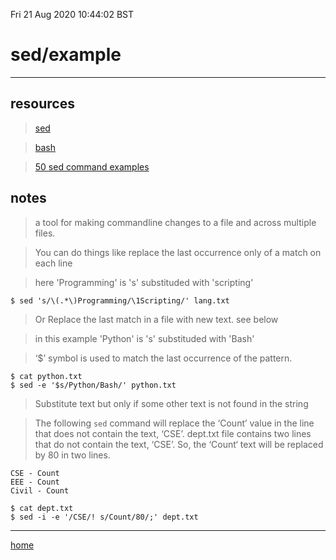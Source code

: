 Fri 21 Aug 2020 10:44:02 BST

# sed/example

___

## resources

>[sed](./sed.md)

> [bash](./bash-index.md)
 
> [50 sed command examples](https://linuxhint.com/50_sed_command_examples/)

## notes

> a tool for making commandline changes to a file and across multiple files. 

> You can do things like replace the last occurrence only of a match on each line

> here 'Programming' is 's' substituded with 'scripting'

    $ sed 's/\(.*\)Programming/\1Scripting/' lang.txt 

> Or Replace the last match in a file with new text. see below

> in this example 'Python' is 's' substituded with 'Bash'

> ‘$’ symbol is used to match the last occurrence of the pattern.
	

    $ cat python.txt
	$ sed -e '$s/Python/Bash/' python.txt 

> Substitute text but only if some other text is not found in the string

> The following `sed` command will replace the ‘Count’ value in the line that does not contain the text, ‘CSE’. dept.txt file contains two lines that do not contain the text, ‘CSE’. So, the ‘Count‘ text will be replaced by 80 in two lines.



	CSE - Count
	EEE - Count
	Civil - Count

	$ cat dept.txt
	$ sed -i -e '/CSE/! s/Count/80/;' dept.txt 

___

[home](./home)

